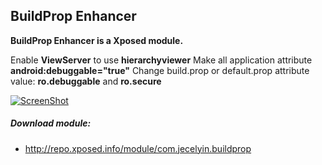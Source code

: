BuildProp Enhancer
---
**BuildProp Enhancer is a Xposed module.**

Enable **ViewServer** to use **hierarchyviewer**
Make all application attribute **android:debuggable="true"**
Change build.prop or default.prop attribute value: **ro.debuggable** and **ro.secure**

[![ScreenShot](https://github.com/jecelyin/buildprop/raw/master/dist/Screenshot_2015-09-25-12-36-53.png)](https://github.com/jecelyin/buildprop/blob/master/dist/Screenshot_2015-09-25-12-36-53.png)

##### Download module:
- http://repo.xposed.info/module/com.jecelyin.buildprop
